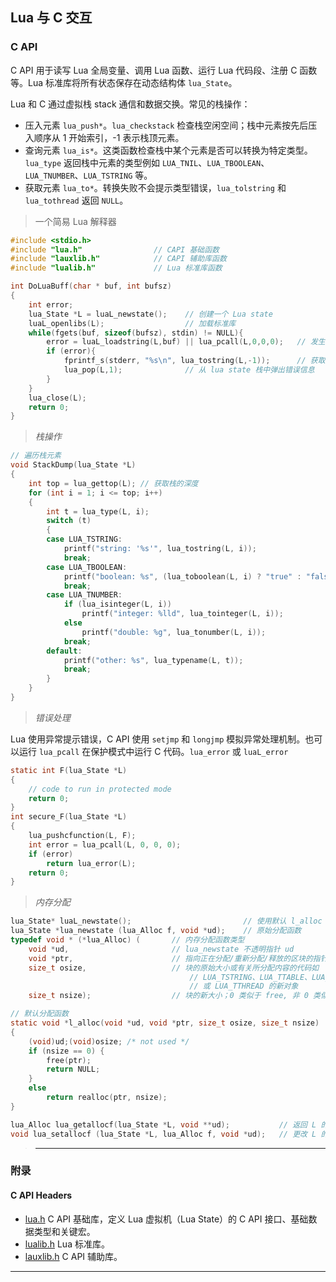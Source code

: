 ## Lua 与 C 交互

### C API

C API 用于读写 Lua 全局变量、调用 Lua 函数、运行 Lua 代码段、注册 C 函数等。Lua 标准库将所有状态保存在动态结构体 `lua_State`。

Lua 和 C 通过虚拟栈 stack 通信和数据交换。常见的栈操作：
- 压入元素 `lua_push*`。`lua_checkstack` 检查栈空闲空间；栈中元素按先后压入顺序从 1 开始索引，-1 表示栈顶元素。
- 查询元素 `lua_is*`。这类函数检查栈中某个元素是否可以转换为特定类型。`lua_type` 返回栈中元素的类型例如 `LUA_TNIL`、`LUA_TBOOLEAN`、`LUA_TNUMBER`、`LUA_TSTRING` 等。
- 获取元素 `lua_to*`。转换失败不会提示类型错误，`lua_tolstring` 和 `lua_tothread` 返回 `NULL`。

> 一个简易 Lua 解释器
 
```c
#include <stdio.h>
#include "lua.h"                // CAPI 基础函数
#include "lauxlib.h"            // CAPI 辅助库函数
#include "lualib.h"             // Lua 标准库函数

int DoLuaBuff(char * buf, int bufsz)
{
    int error;
    lua_State *L = luaL_newstate();    // 创建一个 Lua state
    luaL_openlibs(L);                  // 加载标准库
    while(fgets(buf, sizeof(bufsz), stdin) != NULL){
        error = luaL_loadstring(L,buf) || lua_pcall(L,0,0,0);   // 发生错误时将信息压入栈中
        if (error){
            fprintf_s(stderr, "%s\n", lua_tostring(L,-1));      // 获取错误信息
            lua_pop(L,1);              // 从 lua state 栈中弹出错误信息
        }
    }
    lua_close(L);
    return 0;
}
``` 

> *栈操作*

```c
// 遍历栈元素
void StackDump(lua_State *L)
{
    int top = lua_gettop(L); // 获取栈的深度
    for (int i = 1; i <= top; i++)
    {
        int t = lua_type(L, i);
        switch (t)
        {
        case LUA_TSTRING:
            printf("string: '%s'", lua_tostring(L, i));
            break;
        case LUA_TBOOLEAN:
            printf("boolean: %s", (lua_toboolean(L, i) ? "true" : "false"));
            break;
        case LUA_TNUMBER:
            if (lua_isinteger(L, i))
                printf("integer: %lld", lua_tointeger(L, i));
            else
                printf("double: %g", lua_tonumber(L, i));
            break;
        default:
            printf("other: %s", lua_typename(L, t));
            break;
        }
    }
}
```

> *错误处理*

Lua 使用异常提示错误，C API 使用 `setjmp` 和 `longjmp` 模拟异常处理机制。也可以运行 `lua_pcall` 在保护模式中运行 C 代码。`lua_error` 或 `luaL_error` 

```c
static int F(lua_State *L)
{
    // code to run in protected mode
    return 0;
}
int secure_F(lua_State *L)
{
    lua_pushcfunction(L, F);
    int error = lua_pcall(L, 0, 0, 0);
    if (error)
        return lua_error(L);
    return 0;
}
```

> *内存分配*

```c
lua_State* luaL_newstate();                         // 使用默认 l_alloc 分配函数创建 luaState
lua_State *lua_newstate (lua_Alloc f, void *ud);    // 原始分配函数
typedef void * (*lua_Alloc) (       // 内存分配函数类型
    void *ud,                       // lua_newstate 不透明指针 ud
    void *ptr,                      // 指向正在分配/重新分配/释放的区块的指针
    size_t osize,                   // 块的原始大小或有关所分配内容的代码如 
                                        // LUA_TSTRING、LUA_TTABLE、LUA_TFUNCTION、LUA_TUSERDATA
                                        // 或 LUA_TTHREAD 的新对象 
    size_t nsize);                  // 块的新大小；0 类似于 free, 非 0 类似于 realloc

// 默认分配函数
static void *l_alloc(void *ud, void *ptr, size_t osize, size_t nsize)
{
    (void)ud;(void)osize; /* not used */
    if (nsize == 0) {
        free(ptr);
        return NULL;
    }
    else
        return realloc(ptr, nsize);
}

lua_Alloc lua_getallocf(lua_State *L, void **ud);           // 返回 L 的分配函数和不透明指针 ud
void lua_setallocf (lua_State *L, lua_Alloc f, void *ud);   // 更改 L 的分配函数和 ud，新分配函数有责任释放由前一个分配函数分配的块
```

>---
### 附录

#### C API Headers

- [lua.h](./Lua%20LIB/lua_ref.h) C API 基础库，定义 Lua 虚拟机（Lua State）的 C API 接口、基础数据类型和关键宏。
- [lualib.h](./Lua%20LIB/lualib_ref.h) Lua 标准库。
- [lauxlib.h](./Lua%20LIB/lauxlib_ref.h) C API 辅助库。

---